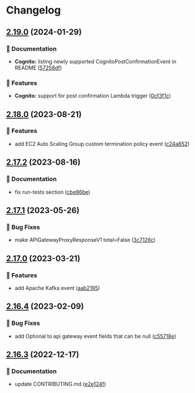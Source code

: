 # Changelog

## [2.19.0](https://github.com/MousaZeidBaker/aws-lambda-typing/compare/2.18.0...2.19.0) (2024-01-29)


### 📝 Documentation

* **Cognito:** listing newly supported CognitoPostConfirmationEvent in README ([57258df](https://github.com/MousaZeidBaker/aws-lambda-typing/commit/57258df59542324698fd2c7016990ebf2a847578))


### 🚀 Features

* **Cognito:** support for post confirmation Lambda trigger ([0cf3f1c](https://github.com/MousaZeidBaker/aws-lambda-typing/commit/0cf3f1c29497089088dd44e7cbc31104107c3045))

## [2.18.0](https://github.com/MousaZeidBaker/aws-lambda-typing/compare/2.17.2...2.18.0) (2023-08-21)


### 🚀 Features

* add EC2 Auto Scaling Group custom termination policy event ([c24a852](https://github.com/MousaZeidBaker/aws-lambda-typing/commit/c24a85280332e1027dca6a9002b536595adc9e8b))

## [2.17.2](https://github.com/MousaZeidBaker/aws-lambda-typing/compare/2.17.1...2.17.2) (2023-08-16)


### 📝 Documentation

* fix run-tests section ([cbe86be](https://github.com/MousaZeidBaker/aws-lambda-typing/commit/cbe86beabb5670688c67b77844aec3e8643e62f5))

## [2.17.1](https://github.com/MousaZeidBaker/aws-lambda-typing/compare/2.17.0...2.17.1) (2023-05-26)


### 🐛 Bug Fixes

* make APIGatewayProxyResponseV1 total=False ([3c7126c](https://github.com/MousaZeidBaker/aws-lambda-typing/commit/3c7126c4d99b3f411482465677afc2dea6d162da))

## [2.17.0](https://github.com/MousaZeidBaker/aws-lambda-typing/compare/2.16.4...2.17.0) (2023-03-21)


### 🚀 Features

* add Apache Kafka event ([aab2195](https://github.com/MousaZeidBaker/aws-lambda-typing/commit/aab219528006777157897c99db60a1478afba999))

## [2.16.4](https://github.com/MousaZeidBaker/aws-lambda-typing/compare/2.16.3...2.16.4) (2023-02-09)


### 🐛 Bug Fixes

* add Optional to api gateway event fields that can be null ([c55718e](https://github.com/MousaZeidBaker/aws-lambda-typing/commit/c55718e4d4f460fe35891f29f39d5bcbe6965e06))

## [2.16.3](https://github.com/MousaZeidBaker/aws-lambda-typing/compare/v2.16.2...2.16.3) (2022-12-17)


### 📝 Documentation

* update CONTRIBUTING.md ([e2e124f](https://github.com/MousaZeidBaker/aws-lambda-typing/commit/e2e124fb08009275384e5d3188590cd6bf3ca4d4))
